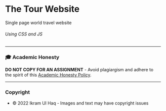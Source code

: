 # The Tour Website

Single page world travel website

###### Using CSS and JS

---



### 🎓 Academic Honesty

**DO NOT COPY FOR AN ASSIGNMENT** - Avoid plagiargism and adhere to the spirit of this [Academic Honesty Policy](https://www.freecodecamp.org/news/academic-honesty-policy/).

---

### Copyright

- © 2022 Ikram Ul Haq - Images and text may have copyright issues
